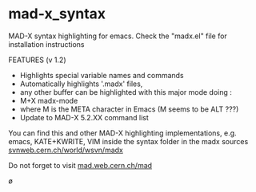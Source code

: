 mad-x_syntax
============

MAD-X syntax highlighting for emacs.
Check the "madx.el" file for installation instructions

FEATURES (v 1.2)

* Highlights special variable names and commands
* Automatically highlights '.madx' files,
* any other buffer can be highlighted with this major mode doing :
*   M+X madx-mode
* where M is the META character in Emacs (M seems to be ALT ???)
* Update to MAD-X 5.2.XX command list

   
You can find this and other MAD-X highlighting implementations, e.g.
  emacs, KATE+KWRITE, VIM
inside the syntax folder in the madx sources
[svnweb.cern.ch/world/wsvn/madx](svnweb.cern.ch/world/wsvn/madx)

Do not forget to visit 
[mad.web.cern.ch/mad](mad.web.cern.ch/mad)

ø
    
